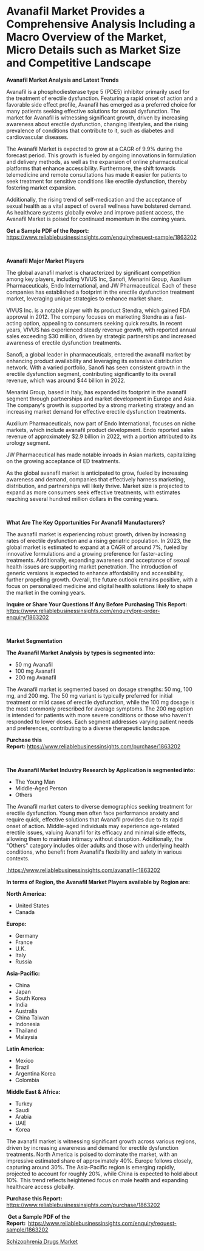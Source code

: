 <p><h1>Avanafil Market Provides a Comprehensive Analysis Including a Macro Overview of the Market, Micro Details such as Market Size and Competitive Landscape</h1></p><p><strong>Avanafil Market Analysis and Latest Trends</strong></p>
<p><p>Avanafil is a phosphodiesterase type 5 (PDE5) inhibitor primarily used for the treatment of erectile dysfunction. Featuring a rapid onset of action and a favorable side effect profile, Avanafil has emerged as a preferred choice for many patients seeking effective solutions for sexual dysfunction. The market for Avanafil is witnessing significant growth, driven by increasing awareness about erectile dysfunction, changing lifestyles, and the rising prevalence of conditions that contribute to it, such as diabetes and cardiovascular diseases.</p><p>The Avanafil Market is expected to grow at a CAGR of 9.9% during the forecast period. This growth is fueled by ongoing innovations in formulation and delivery methods, as well as the expansion of online pharmaceutical platforms that enhance accessibility. Furthermore, the shift towards telemedicine and remote consultations has made it easier for patients to seek treatment for sensitive conditions like erectile dysfunction, thereby fostering market expansion.</p><p>Additionally, the rising trend of self-medication and the acceptance of sexual health as a vital aspect of overall wellness have bolstered demand. As healthcare systems globally evolve and improve patient access, the Avanafil Market is poised for continued momentum in the coming years.</p></p>
<p><strong>Get a Sample PDF of the Report:&nbsp;</strong> <a href="https://www.reliablebusinessinsights.com/enquiry/request-sample/1863202?utm_campaign=2454&utm_medium=2&utm_source=Github&utm_content=ia&utm_term=08032025&utm_id=avanafil">https://www.reliablebusinessinsights.com/enquiry/request-sample/1863202</a></p>
<p>&nbsp;</p>
<p><strong>Avanafil Major Market Players</strong></p>
<p><p>The global avanafil market is characterized by significant competition among key players, including VIVUS Inc, Sanofi, Menarini Group, Auxilium Pharmaceuticals, Endo International, and JW Pharmaceutical. Each of these companies has established a footprint in the erectile dysfunction treatment market, leveraging unique strategies to enhance market share.</p><p>VIVUS Inc. is a notable player with its product Stendra, which gained FDA approval in 2012. The company focuses on marketing Stendra as a fast-acting option, appealing to consumers seeking quick results. In recent years, VIVUS has experienced steady revenue growth, with reported annual sales exceeding $30 million, driven by strategic partnerships and increased awareness of erectile dysfunction treatments.</p><p>Sanofi, a global leader in pharmaceuticals, entered the avanafil market by enhancing product availability and leveraging its extensive distribution network. With a varied portfolio, Sanofi has seen consistent growth in the erectile dysfunction segment, contributing significantly to its overall revenue, which was around $44 billion in 2022.</p><p>Menarini Group, based in Italy, has expanded its footprint in the avanafil segment through partnerships and market development in Europe and Asia. The company's growth is supported by a strong marketing strategy and an increasing market demand for effective erectile dysfunction treatments. </p><p>Auxilium Pharmaceuticals, now part of Endo International, focuses on niche markets, which include avanafil product development. Endo reported sales revenue of approximately $2.9 billion in 2022, with a portion attributed to its urology segment.</p><p>JW Pharmaceutical has made notable inroads in Asian markets, capitalizing on the growing acceptance of ED treatments. </p><p>As the global avanafil market is anticipated to grow, fueled by increasing awareness and demand, companies that effectively harness marketing, distribution, and partnerships will likely thrive. Market size is projected to expand as more consumers seek effective treatments, with estimates reaching several hundred million dollars in the coming years.</p></p>
<p>&nbsp;</p>
<p><strong>What Are The Key Opportunities For Avanafil Manufacturers?</strong></p>
<p><p>The avanafil market is experiencing robust growth, driven by increasing rates of erectile dysfunction and a rising geriatric population. In 2023, the global market is estimated to expand at a CAGR of around 7%, fueled by innovative formulations and a growing preference for faster-acting treatments. Additionally, expanding awareness and acceptance of sexual health issues are supporting market penetration. The introduction of generic versions is expected to enhance affordability and accessibility, further propelling growth. Overall, the future outlook remains positive, with a focus on personalized medicine and digital health solutions likely to shape the market in the coming years.</p></p>
<p><strong>Inquire or Share Your Questions If Any Before Purchasing This Report:</strong> <a href="https://www.reliablebusinessinsights.com/enquiry/pre-order-enquiry/1863202?utm_campaign=2454&utm_medium=2&utm_source=Github&utm_content=ia&utm_term=08032025&utm_id=avanafil">https://www.reliablebusinessinsights.com/enquiry/pre-order-enquiry/1863202</a></p>
<p>&nbsp;</p>
<p><strong>Market Segmentation</strong></p>
<p><strong>The Avanafil Market Analysis by types is segmented into:</strong></p>
<p><ul><li>50 mg Avanafil</li><li>100 mg Avanafil</li><li>200 mg Avanafil</li></ul></p>
<p><p>The Avanafil market is segmented based on dosage strengths: 50 mg, 100 mg, and 200 mg. The 50 mg variant is typically preferred for initial treatment or mild cases of erectile dysfunction, while the 100 mg dosage is the most commonly prescribed for average symptoms. The 200 mg option is intended for patients with more severe conditions or those who haven't responded to lower doses. Each segment addresses varying patient needs and preferences, contributing to a diverse therapeutic landscape.</p></p>
<p><strong>Purchase this Report:&nbsp;</strong><a href="https://www.reliablebusinessinsights.com/purchase/1863202?utm_campaign=2454&utm_medium=2&utm_source=Github&utm_content=ia&utm_term=08032025&utm_id=avanafil">https://www.reliablebusinessinsights.com/purchase/1863202</a></p>
<p>&nbsp;</p>
<p><strong>The Avanafil Market Industry Research by Application is segmented into:</strong></p>
<p><ul><li>The Young Man</li><li>Middle-Aged Person</li><li>Others</li></ul></p>
<p><p>The Avanafil market caters to diverse demographics seeking treatment for erectile dysfunction. Young men often face performance anxiety and require quick, effective solutions that Avanafil provides due to its rapid onset of action. Middle-aged individuals may experience age-related erectile issues, valuing Avanafil for its efficacy and minimal side effects, allowing them to maintain intimacy without disruption. Additionally, the "Others" category includes older adults and those with underlying health conditions, who benefit from Avanafil's flexibility and safety in various contexts.</p></p>
<p><a href="https://www.reliablebusinessinsights.com/avanafil-r1863202?utm_campaign=2454&utm_medium=2&utm_source=Github&utm_content=ia&utm_term=08032025&utm_id=avanafil">&nbsp;https://www.reliablebusinessinsights.com/avanafil-r1863202</a></p>
<p><strong>In terms of Region, the Avanafil Market Players available by Region are:</strong></p>
<p>
    <p> <strong> North America: </strong>
        <ul>
            <li>United States</li>
            <li>Canada</li>
        </ul>
        </p> 
    <p> <strong> Europe: </strong>
        <ul>
            <li>Germany</li>
            <li>France</li>
            <li>U.K.</li>
            <li>Italy</li>
            <li>Russia</li>
        </ul>
        </p> 
    <p> <strong> Asia-Pacific: </strong>
        <ul>
            <li>China</li>
            <li>Japan</li>
            <li>South Korea</li>
            <li>India</li>
            <li>Australia</li>
            <li>China Taiwan</li>
            <li>Indonesia</li>
            <li>Thailand</li>
            <li>Malaysia</li>
        </ul>
        </p> 
    <p> <strong> Latin America: </strong>
        <ul>
            <li>Mexico</li>
            <li>Brazil</li>
            <li>Argentina Korea</li>
            <li>Colombia</li>
        </ul>
        </p> 
    <p> <strong> Middle East & Africa: </strong>
        <ul>
            <li>Turkey</li>
            <li>Saudi</li>
            <li>Arabia</li>
            <li>UAE</li>
            <li>Korea</li>
        </ul>
    </p>
    </p>
<p><p>The avanafil market is witnessing significant growth across various regions, driven by increasing awareness and demand for erectile dysfunction treatments. North America is poised to dominate the market, with an impressive estimated share of approximately 40%. Europe follows closely, capturing around 30%. The Asia-Pacific region is emerging rapidly, projected to account for roughly 20%, while China is expected to hold about 10%. This trend reflects heightened focus on male health and expanding healthcare access globally.</p></p>
<p><strong>Purchase this Report: </strong><a href="https://www.reliablebusinessinsights.com/purchase/1863202?utm_campaign=2454&utm_medium=2&utm_source=Github&utm_content=ia&utm_term=08032025&utm_id=avanafil">https://www.reliablebusinessinsights.com/purchase/1863202</a></p>
<p>&nbsp;<strong>Get a Sample PDF of the Report:&nbsp;&nbsp;</strong><a href="https://www.reliablebusinessinsights.com/enquiry/request-sample/1863202?utm_campaign=2454&utm_medium=2&utm_source=Github&utm_content=ia&utm_term=08032025&utm_id=avanafil">https://www.reliablebusinessinsights.com/enquiry/request-sample/1863202</a></p>
<p><strong></strong></p>
<p><p><a href="https://github.com/hammelximalschid/Market-Research-Report-List-1/blob/main/schizophrenia-drugs-market.md?utm_campaign=2454&utm_medium=2&utm_source=Github&utm_content=ia&utm_term=08032025&utm_id=avanafil">Schizophrenia Drugs Market</a></p></p>